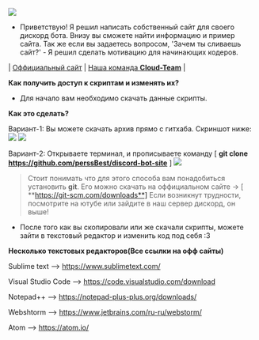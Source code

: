 ![](https://cdn.discordapp.com/attachments/627439511449763863/667989436742500362/animation.gif)

- Приветствую! Я решил написать собственный сайт для своего дискорд бота. Внизу вы сможете найти информацию и пример сайта. Так же если вы задаетесь вопросом, 'Зачем ты сливаешь сайт?' - Я решил сделать мотивацию для начинающих кодеров. 

| [Оффициальный сайт](https://claudibot.ml) | [Наша команда **Cloud-Team**](https://discord.gg/kk9eERG) |

**Как получить доступ к скриптам и изменять их?**

- Для начало вам необходимо скачать данные скрипты.

**Как это сделать?**

Вариант-1: Вы можете скачать архив прямо с гитхаба. Скриншот ниже:
![](https://cdn.discordapp.com/attachments/635605644065374228/668103707329822750/ocuGfiQCkh.gif)
![](https://cdn.discordapp.com/attachments/635605644065374228/668103709192093706/8rkUND0dpy.gif)

Вариант-2: Открываете терминал, и прописываете команду [ **git clone https://github.com/perssBest/discord-bot-site** ]
![](https://cdn.discordapp.com/attachments/635605644065374228/668100353992032286/cmd_GwhMtbWWRt.png)
> Стоит понимать что для этого способа вам понадобиться установить **git**. 
>Его можно скачать на оффициальном сайте -> [ **https://git-scm.com/downloads**] Если возникнут трудности, посмотрите на ютубе или зайдите в наш сервер дискорд, он выше!


- После того как вы скопировали или же скачали скрипты, можете зайти в текстовый редактор и изменить код под себя :3

**Несколько текстовых редакторов(Все ссылки на офф сайты)** 

Sublime text --> https://www.sublimetext.com/ 

Visual Studio Code --> https://code.visualstudio.com/download 

Notepad++ --> https://notepad-plus-plus.org/downloads/ 

Webshtorm --> https://www.jetbrains.com/ru-ru/webstorm/ 

Atom --> https://atom.io/
